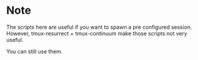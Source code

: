 # Note

The scripts here are useful if you want to spawn a pre configured session.
However, tmux-resurrect + tmux-continuum make those scripts not very useful.

You can still use them.
